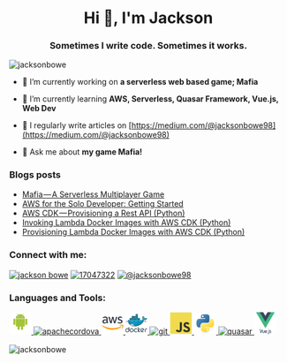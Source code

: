 <h1 align="center">Hi 👋, I'm Jackson</h1>
<h3 align="center">Sometimes I write code. Sometimes it works.</h3>

<p align="left"> <img src="https://komarev.com/ghpvc/?username=jacksonbowe&label=Profile%20views&color=0e75b6&style=flat" alt="jacksonbowe" /> </p>

- 🔭 I’m currently working on **a serverless web based game; Mafia**

- 🌱 I’m currently learning **AWS, Serverless, Quasar Framework, Vue.js, Web Dev**

- 📝 I regularly write articles on [https://medium.com/@jacksonbowe98](https://medium.com/@jacksonbowe98)

- 💬 Ask me about **my game Mafia!**

### Blogs posts
<!-- BLOG-POST-LIST:START -->
- [Mafia — A Serverless Multiplayer Game](https://medium.com/@jacksonbowe98/mafia-a-serverless-multiplayer-game-95427fb25fba?source=rss-c2f9a8700fb5------2)
- [AWS for the Solo Developer: Getting Started](https://medium.com/@jacksonbowe98/aws-for-the-solo-developer-getting-started-301a62c9caa6?source=rss-c2f9a8700fb5------2)
- [AWS CDK — Provisioning a Rest API &lpar;Python&rpar;](https://medium.com/@jacksonbowe98/aws-cdk-provisioning-a-rest-api-python-5294a70ba945?source=rss-c2f9a8700fb5------2)
- [Invoking Lambda Docker Images with AWS CDK &lpar;Python&rpar;](https://towardsdev.com/invoking-lambda-docker-images-with-aws-cdk-python-adc74a2e9d1c?source=rss-c2f9a8700fb5------2)
- [Provisioning Lambda Docker Images with AWS CDK &lpar;Python&rpar;](https://levelup.gitconnected.com/provisioning-lambda-docker-images-with-aws-cdk-python-a10bffd20613?source=rss-c2f9a8700fb5------2)
<!-- BLOG-POST-LIST:END -->

<h3 align="left">Connect with me:</h3>
<p align="left">
<a href="https://linkedin.com/in/jackson bowe" target="blank"><img align="center" src="https://raw.githubusercontent.com/rahuldkjain/github-profile-readme-generator/master/src/images/icons/Social/linked-in-alt.svg" alt="jackson bowe" height="30" width="40" /></a>
<a href="https://stackoverflow.com/users/17047322" target="blank"><img align="center" src="https://raw.githubusercontent.com/rahuldkjain/github-profile-readme-generator/master/src/images/icons/Social/stack-overflow.svg" alt="17047322" height="30" width="40" /></a>
<a href="https://medium.com/@jacksonbowe98" target="blank"><img align="center" src="https://raw.githubusercontent.com/rahuldkjain/github-profile-readme-generator/master/src/images/icons/Social/medium.svg" alt="@jacksonbowe98" height="30" width="40" /></a>
</p>

<h3 align="left">Languages and Tools:</h3>
<p align="left"> <a href="https://developer.android.com" target="_blank" rel="noreferrer"> <img src="https://raw.githubusercontent.com/devicons/devicon/master/icons/android/android-original-wordmark.svg" alt="android" width="40" height="40"/> </a> <a href="https://cordova.apache.org/" target="_blank" rel="noreferrer"> <img src="https://www.vectorlogo.zone/logos/apache_cordova/apache_cordova-icon.svg" alt="apachecordova" width="40" height="40"/> </a> <a href="https://aws.amazon.com" target="_blank" rel="noreferrer"> <img src="https://raw.githubusercontent.com/devicons/devicon/master/icons/amazonwebservices/amazonwebservices-original-wordmark.svg" alt="aws" width="40" height="40"/> </a> <a href="https://www.docker.com/" target="_blank" rel="noreferrer"> <img src="https://raw.githubusercontent.com/devicons/devicon/master/icons/docker/docker-original-wordmark.svg" alt="docker" width="40" height="40"/> </a> <a href="https://git-scm.com/" target="_blank" rel="noreferrer"> <img src="https://www.vectorlogo.zone/logos/git-scm/git-scm-icon.svg" alt="git" width="40" height="40"/> </a> <a href="https://developer.mozilla.org/en-US/docs/Web/JavaScript" target="_blank" rel="noreferrer"> <img src="https://raw.githubusercontent.com/devicons/devicon/master/icons/javascript/javascript-original.svg" alt="javascript" width="40" height="40"/> </a> <a href="https://www.python.org" target="_blank" rel="noreferrer"> <img src="https://raw.githubusercontent.com/devicons/devicon/master/icons/python/python-original.svg" alt="python" width="40" height="40"/> </a> <a href="https://quasar.dev/" target="_blank" rel="noreferrer"> <img src="https://cdn.quasar.dev/logo/svg/quasar-logo.svg" alt="quasar" width="40" height="40"/> </a> <a href="https://vuejs.org/" target="_blank" rel="noreferrer"> <img src="https://raw.githubusercontent.com/devicons/devicon/master/icons/vuejs/vuejs-original-wordmark.svg" alt="vuejs" width="40" height="40"/> </a> </p>

<p><img align="center" src="https://github-readme-stats.vercel.app/api/top-langs?username=jacksonbowe&show_icons=true&locale=en&layout=compact" alt="jacksonbowe" /></p>
